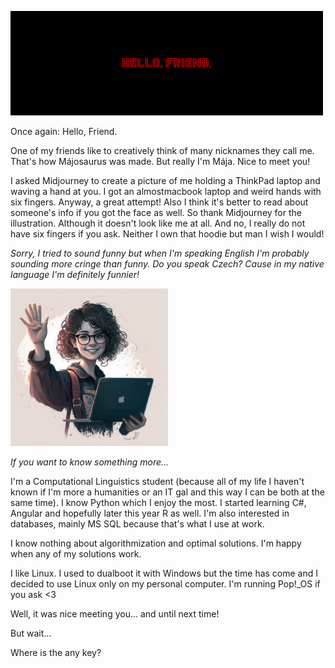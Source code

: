 ![Hello, Friend.](https://github.com/AiKuroyake/AiKuroyake/blob/main/hello_friend.png "Hello, Friend.")

Once again: Hello, Friend. 

One of my friends like to creatively think of many nicknames they call me. That's how Májosaurus was made. But really I'm Mája. Nice to meet you!

I asked Midjourney to create a picture of me holding a ThinkPad laptop and waving a hand at you. I got an almostmacbook laptop and weird hands with six fingers. Anyway, a great attempt! Also I think it's better to read about someone's info if you got the face as well. So thank Midjourney for the illustration. Although it doesn't look like me at all. And no, I really do not have six fingers if you ask. Neither I own that hoodie but man I wish I would!

*Sorry, I tried to sound funny but when I'm speaking English I'm probably sounding more cringe than funny. Do you speak Czech? Cause in my native language I'm definitely funnier!*

<img src="https://github.com/majosaurus/majosaurus/blob/main/thatsme.png" width="50%" height="50%">

*If you want to know something more...*

I'm a Computational Linguistics student (because all of my life I haven't known if I'm more a humanities or an IT gal and this way I can be both at the same time). I know Python which I enjoy the most. I started learning C#, Angular and hopefully later this year R as well. I'm also interested in databases, mainly MS SQL because that's what I use at work.

I know nothing about algorithmization and optimal solutions. I'm happy when any of my solutions work.

I like Linux. I used to dualboot it with Windows but the time has come and I decided to use Linux only on my personal computer. I'm running Pop!\_OS if you ask <3

Well, it was nice meeting you... and until next time!

But wait...

Where is the any key?
